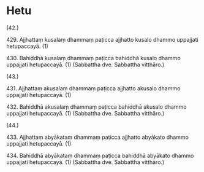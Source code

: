 

# Hetu





(42.)

429\. Ajjhattaṃ kusalaṃ dhammaṃ paṭicca ajjhatto kusalo dhammo uppajjati hetupaccayā. (1)

430\. Bahiddhā kusalaṃ dhammaṃ paṭicca bahiddhā kusalo dhammo uppajjati hetupaccayā. (1) (Sabbattha dve. Sabbattha vitthāro.)

(43.)

431\. Ajjhattaṃ akusalaṃ dhammaṃ paṭicca ajjhatto akusalo dhammo uppajjati hetupaccayā. (1)

432\. Bahiddhā akusalaṃ dhammaṃ paṭicca bahiddhā akusalo dhammo uppajjati hetupaccayā. (1) (Sabbattha dve. Sabbattha vitthāro.)

(44.)

433\. Ajjhattaṃ abyākataṃ dhammaṃ paṭicca ajjhatto abyākato dhammo uppajjati hetupaccayā. (1)

434\. Bahiddhā abyākataṃ dhammaṃ paṭicca bahiddhā abyākato dhammo uppajjati hetupaccayā. (1) (Sabbattha dve. Sabbattha vitthāro.)



